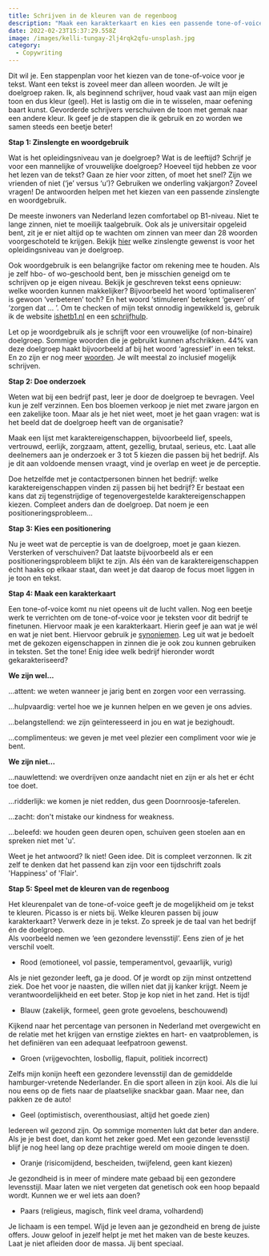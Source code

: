 ```yaml
---
title: Schrijven in de kleuren van de regenboog
description: "Maak een karakterkaart en kies een passende tone-of-voice voor je tekst. "
date: 2022-02-23T15:37:29.558Z
image: /images/kelli-tungay-2lj4rqk2qfu-unsplash.jpg
category:
  - Copywriting
---
```

Dit wil je. Een stappenplan voor het kiezen van de tone-of-voice voor je tekst. Want een tekst is zoveel meer dan alleen woorden. Je wilt je doelgroep raken. Ik, als beginnend schrijver, houd vaak vast aan mijn eigen toon en dus kleur (geel). Het is lastig om die in te wisselen, maar oefening baart kunst. Gevorderde schrijvers verschuiven de toon met gemak naar een andere kleur. Ik geef je de stappen die ik gebruik en zo worden we samen steeds een beetje beter! 

**Stap 1: Zinslengte en woordgebruik**

Wat is het opleidingsniveau van je doelgroep? Wat is de leeftijd? Schrijf je voor een mannelijke of vrouwelijke doelgroep? Hoeveel tijd hebben ze voor het lezen van de tekst? Gaan ze hier voor zitten, of moet het snel? Zijn we vrienden of niet (‘je’ versus ‘u’)? Gebruiken we onderling vakjargon? Zoveel vragen! De antwoorden helpen met het kiezen van een passende zinslengte en woordgebruik. 

De meeste inwoners van Nederland lezen comfortabel op B1-niveau. Niet te lange zinnen, niet te moeilijk taalgebruik. Ook als je universitair opgeleid bent, zit je er niet altijd op te wachten om zinnen van meer dan 28 woorden voorgeschoteld te krijgen. Bekijk [hier](https://voortekst.nl/lengte-zinnen-vacaturetekst) welke zinslengte gewenst is voor het opleidingsniveau van je doelgroep. 

Ook woordgebruik is een belangrijke factor om rekening mee te houden. Als je zelf hbo- of wo-geschoold bent, ben je misschien geneigd om te schrijven op je eigen niveau. Bekijk je geschreven tekst eens opnieuw: welke woorden kunnen makkelijker? Bijvoorbeeld het woord ‘optimaliseren’ is gewoon ‘verbeteren’ toch? En het woord ‘stimuleren’ betekent ‘geven’ of ‘zorgen dat … ’. Om te checken of mijn tekst onnodig ingewikkeld is, gebruik ik de website [ishetb1.nl](https://www.ishetb1.nl/) en een [schrijfhulp](https://languagetool.org/nl). 

Let op je woordgebruik als je schrijft voor een vrouwelijke (of non-binaire) doelgroep. Sommige woorden die je gebruikt kunnen afschrikken. 44% van deze doelgroep haakt bijvoorbeeld af bij het woord ‘agressief’ in een tekst. En zo zijn er nog meer [woorden](https://www.roestvrijtaal.nl/vacatureteksten-voor-mannen-of-vrouwen/). Je wilt meestal zo inclusief mogelijk schrijven. 

**Stap 2: Doe onderzoek**

Weten wat bij een bedrijf past, leer je door de doelgroep te bevragen. Veel kun je zelf verzinnen. Een bos bloemen verkoop je niet met zware jargon en een zakelijke toon. Maar als je het niet weet, moet je het gaan vragen: wat is het beeld dat de doelgroep heeft van de organisatie? 

Maak een lijst met karaktereigenschappen, bijvoorbeeld lief, speels, vertrouwd, eerlijk, zorgzaam, attent, gezellig, brutaal, serieus, etc. Laat alle deelnemers aan je onderzoek er 3 tot 5 kiezen die passen bij het bedrijf. Als je dit aan voldoende mensen vraagt, vind je overlap en weet je de perceptie. 

Doe hetzelfde met je contactpersonen binnen het bedrijf: welke karaktereigenschappen vinden zij passen bij het bedrijf? Er bestaat een kans dat zij tegenstrijdige of tegenovergestelde karaktereigenschappen kiezen. Compleet anders dan de doelgroep. Dat noem je een positioneringsprobleem… 

**Stap 3: Kies een positionering**

Nu je weet wat de perceptie is van de doelgroep, moet je gaan kiezen. Versterken of verschuiven? Dat laatste bijvoorbeeld als er een positioneringsprobleem blijkt te zijn. Als één van de karaktereigenschappen écht haaks op elkaar staat, dan weet je dat daarop de focus moet liggen in je toon en tekst. 

**Stap 4: Maak een karakterkaart**

Een tone-of-voice komt nu niet opeens uit de lucht vallen. Nog een beetje werk te verrichten om de tone-of-voice voor je teksten voor dit bedrijf te finetunen. Hiervoor maak je een karakterkaart. Hierin geef je aan wat je wél en wat je niet bent. Hiervoor gebruik je [synoniemen](https://synoniemen.net/). Leg uit wat je bedoelt met de gekozen eigenschappen in zinnen die je ook zou kunnen gebruiken in teksten. Set the tone! Enig idee welk bedrijf hieronder wordt gekarakteriseerd? 

**We zijn wel...** 

...attent: we weten wanneer je jarig bent en zorgen voor een verrassing.             

...hulpvaardig: vertel hoe we je kunnen helpen en we geven je ons advies.

...belangstellend: we zijn geïnteresseerd in jou en wat je bezighoudt. 

...complimenteus: we geven je met veel plezier een compliment voor wie je bent. 

**We zijn niet...** 

...nauwlettend: we overdrijven onze aandacht niet en zijn er als het er écht toe doet. 

...ridderlijk: we komen je niet redden, dus geen Doornroosje-taferelen. 

...zacht: don't mistake our kindness for weakness.

...beleefd: we houden geen deuren open, schuiven geen stoelen aan en spreken niet met 'u'. 

Weet je het antwoord? Ik niet! Geen idee. Dit is compleet verzonnen. Ik zit zelf te denken dat het passend kan zijn voor een tijdschrift zoals 'Happiness' of 'Flair'.

**Stap 5: Speel met de kleuren van de regenboog**

Het kleurenpalet van de tone-of-voice geeft je de mogelijkheid om je tekst te kleuren. Picasso is er niets bij. Welke kleuren passen bij jouw karakterkaart? Verwerk deze in je tekst. Zo spreek je de taal van het bedrijf én de doelgroep.\
Als voorbeeld nemen we ‘een gezondere levensstijl’. Eens zien of je het verschil voelt. 

* Rood (emotioneel, vol passie, temperamentvol, gevaarlijk, vurig)

Als je niet gezonder leeft, ga je dood. Of je wordt op zijn minst ontzettend ziek. Doe het voor je naasten, die willen niet dat jij kanker krijgt. Neem je verantwoordelijkheid en eet beter. Stop je kop niet in het zand. Het is tijd! 

* Blauw (zakelijk, formeel, geen grote gevoelens, beschouwend)

Kijkend naar het percentage van personen in Nederland met overgewicht en de relatie met het krijgen van ernstige ziektes en hart- en vaatproblemen, is het definiëren van een adequaat leefpatroon gewenst. 

* Groen (vrijgevochten, losbollig, flapuit, politiek incorrect)

Zelfs mijn konijn heeft een gezondere levensstijl dan de gemiddelde hamburger-vretende Nederlander. En die sport alleen in zijn kooi. Als die lui nou eens op de fiets naar de plaatselijke snackbar gaan. Maar nee, dan pakken ze de auto! 

* Geel (optimistisch, overenthousiast, altijd het goede zien)

Iedereen wil gezond zijn. Op sommige momenten lukt dat beter dan andere. Als je je best doet, dan komt het zeker goed. Met een gezonde levensstijl blijf je nog heel lang op deze prachtige wereld om mooie dingen te doen. 

* Oranje (risicomijdend, bescheiden, twijfelend, geen kant kiezen)

Je gezondheid is in meer of mindere mate gebaad bij een gezondere levensstijl. Maar laten we niet vergeten dat genetisch ook een hoop bepaald wordt. Kunnen we er wel iets aan doen?

* Paars (religieus, magisch, flink veel drama, volhardend)

Je lichaam is een tempel. Wijd je leven aan je gezondheid en breng de juiste offers. Jouw geloof in jezelf helpt je met het maken van de beste keuzes. Laat je niet afleiden door de massa. Jij bent speciaal.